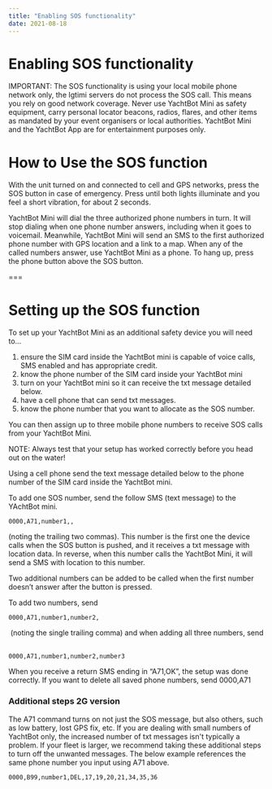 ```yaml
---
title: "Enabling SOS functionality"
date: 2021-08-18
---
```

# Enabling SOS functionality

IMPORTANT: The SOS functionality is using your local mobile phone network only, the Igtimi servers do not process the SOS call. This means you rely on good network coverage. Never use YachtBot Mini as safety equipment, carry personal locator beacons, radios, flares, and other items as mandated by your event organisers or local authorities. YachtBot Mini and the YachtBot App are for entertainment purposes only.

  

How to Use the SOS function
===========================

With the unit turned on and connected to cell and GPS networks, press the SOS button in case of emergency. Press until both lights illuminate and you feel a short vibration, for about 2 seconds.

  

YachtBot Mini will dial the three authorized phone numbers in turn. It will stop dialing when one phone number answers, including when it goes to voicemail. Meanwhile, YachtBot Mini will send an SMS to the first authorized phone number with GPS location and a link to a map. When any of the called numbers answer, use YachtBot Mini as a phone. To hang up, press the phone button above the SOS button.

  

===

Setting up the SOS function
===========================

To set up your YachtBot Mini as an additional safety device you will need to...

  

1.  ensure the SIM card inside the YachtBot mini is capable of voice calls, SMS enabled and has appropriate credit. 
2.  know the phone number of the SIM card inside your YachtBot mini
3.  turn on your YachtBot mini so it can receive the txt message detailed below.
4.  have a cell phone that can send txt messages.
5.  know the phone number that you want to allocate as the SOS number.

  

You can then assign up to three mobile phone numbers to receive SOS calls from your YachtBot Mini.

  

NOTE: Always test that your setup has worked correctly before you head out on the water!

  

Using a cell phone send the text message detailed below to the phone number of the SIM card inside the YachtBot mini.

  

To add one SOS number, send the follow SMS (text message) to the YAchtBot mini.

```0000,A71,number1,, ```

(noting the trailing two commas). This number is the first one the device calls when the SOS button is pushed, and it receives a txt message with location data. In reverse, when this number calls the YachtBot Mini, it will send a SMS with location to this number.

  

Two additional numbers can be added to be called when the first number doesn’t answer after the button is pressed.

To add two numbers, send  

```0000,A71,number1,number2,```

 (noting the single trailing comma) and when adding all three numbers, send  

```0000,A71,number1,number2,number3```

When you receive a return SMS ending in “A71,OK”, the setup was done correctly. If you want to delete all saved phone numbers, send 0000,A71

  

### Additional steps 2G version

The A71 command turns on not just the SOS message, but also others, such as low battery, lost GPS fix, etc. If you are dealing with small numbers of YachtBot only, the increased number of txt messages isn't typically a problem. If your fleet is larger, we recommend taking these additional steps to turn off the unwanted messages. The below example references the same phone number you input using A71 above.

```0000,B99,number1,DEL,17,19,20,21,34,35,36```